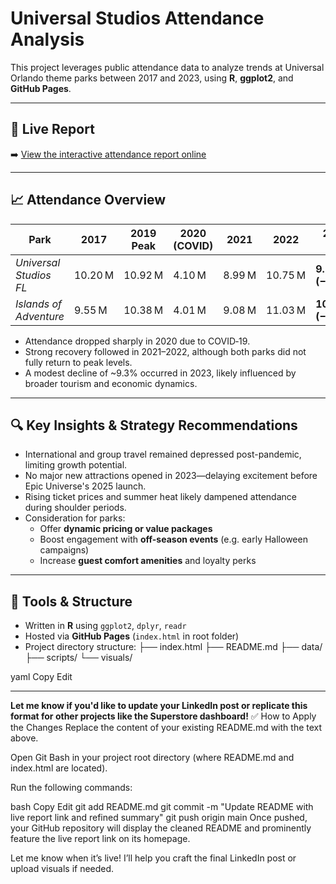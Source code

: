 # Universal Studios Attendance Analysis

This project leverages public attendance data to analyze trends at Universal Orlando theme parks between 2017 and 2023, using **R**, **ggplot2**, and **GitHub Pages**.

---

## 🚀 Live Report  
➡️ [View the interactive attendance report online](https://alexxx2339.github.io/Universal-Studios-Financial-Economic-Analysis/)

---

## 📈 Attendance Overview

| Park                     | 2017     | 2019 Peak | 2020 (COVID) | 2021     | 2022     | 2023 (↓)       |
|--------------------------|----------|-----------|--------------|----------|----------|----------------|
| *Universal Studios FL*   | 10.20 M  | 10.92 M   | 4.10 M       | 8.99 M   | 10.75 M  | **9.75 M (−9.3%)** |
| *Islands of Adventure*   | 9.55 M   | 10.38 M   | 4.01 M       | 9.08 M   | 11.03 M  | **10.00 M (−9.3%)** |

- Attendance dropped sharply in 2020 due to COVID‑19.
- Strong recovery followed in 2021–2022, although both parks did not fully return to peak levels.
- A modest decline of ~9.3% occurred in 2023, likely influenced by broader tourism and economic dynamics.

---

## 🔍 Key Insights & Strategy Recommendations

- International and group travel remained depressed post-pandemic, limiting growth potential.
- No major new attractions opened in 2023—delaying excitement before Epic Universe's 2025 launch.
- Rising ticket prices and summer heat likely dampened attendance during shoulder periods.
- Consideration for parks:
  - Offer **dynamic pricing or value packages**
  - Boost engagement with **off-season events** (e.g. early Halloween campaigns)
  - Increase **guest comfort amenities** and loyalty perks

---

## 🧰 Tools & Structure

- Written in **R** using `ggplot2`, `dplyr`, `readr`
- Hosted via **GitHub Pages** (`index.html` in root folder)
- Project directory structure:
├── index.html
├── README.md
├── data/
├── scripts/
└── visuals/

yaml
Copy
Edit

---

**Let me know if you'd like to update your LinkedIn post or replicate this format for other projects like the Superstore dashboard!**
✅ How to Apply the Changes
Replace the content of your existing README.md with the text above.

Open Git Bash in your project root directory (where README.md and index.html are located).

Run the following commands:

bash
Copy
Edit
git add README.md
git commit -m "Update README with live report link and refined summary"
git push origin main
Once pushed, your GitHub repository will display the cleaned README and prominently feature the live report link on its homepage.

Let me know when it’s live! I’ll help you craft the final LinkedIn post or upload visuals if needed.







